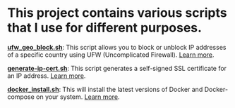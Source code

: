 # This project contains various scripts that I use for different purposes.

**[ufw_geo_block.sh](ufw_geo_block.sh)**: This script allows you to block or unblock IP addresses of a specific country using UFW (Uncomplicated Firewall). [Learn more]("ufw_geo_block.md").

**[generate-ip-cert.sh](generate-ip-cert.sh)**: This script generates a self-signed SSL certificate for an IP address. [Learn more]("generate-ip-cert.md").

**[docker_install.sh](generate-ip-cert.sh)**: This will install the latest versions of Docker and Docker-compose on your system. [Learn more]("docker_install.md").
